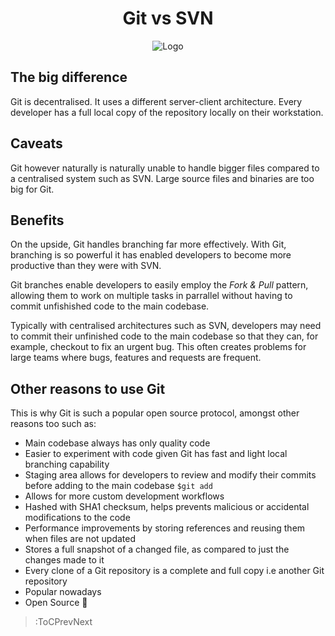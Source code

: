 <h1 style="text-align:center;"> Git vs SVN </h1>
<p style="text-align:center;"><img src="https://germguy.files.wordpress.com/2016/09/whats-the-big-deal-2.gif" alt="Logo"></p>

## The big difference

Git is decentralised. It uses a different server-client architecture. Every developer has a full local copy of the repository locally on their workstation.

## Caveats

Git however naturally is naturally unable to handle bigger files compared to a centralised system such as SVN. Large source files and binaries are too big for Git.

## Benefits

On the upside, Git handles branching far more effectively. With Git, branching is so powerful it has enabled developers to become more productive than they were with SVN.

Git branches enable developers to easily employ the *Fork & Pull* pattern, allowing them to work on multiple tasks in parrallel without having to commit unfishished code to the main codebase.

Typically with centralised architectures such as SVN, developers may need to commit their unfinished code to the main codebase so that they can, for example, checkout to fix an urgent bug. This often creates problems for large teams where bugs, features and requests are frequent.

## Other reasons to use Git

This is why Git is such a popular open source protocol, amongst other reasons too such as:

- Main codebase always has only quality code
- Easier to experiment with code given Git has fast and light local branching capability
- Staging area allows for developers to review and modify their commits before adding to the main codebase `$git add`
- Allows for more custom development workflows
- Hashed with SHA1 checksum, helps prevents malicious or accidental modifications to the code
- Performance improvements by storing references and reusing them when files are not updated
- Stores a full snapshot of a changed file, as compared to just the changes made to it
- Every clone of a Git repository is a complete and full copy i.e another Git repository
- Popular nowadays
- Open Source 💝

> :ToCPrevNext
